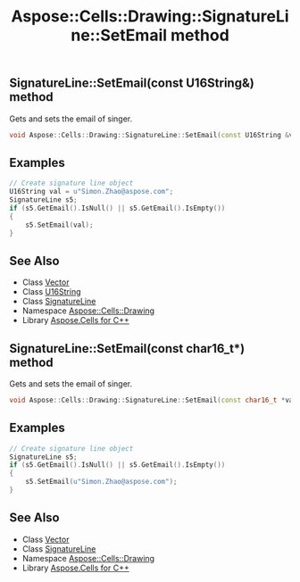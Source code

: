﻿---
title: Aspose::Cells::Drawing::SignatureLine::SetEmail method
linktitle: SetEmail
second_title: Aspose.Cells for C++ API Reference
description: 'Aspose::Cells::Drawing::SignatureLine::SetEmail method. Gets and sets the email of singer in C++.'
type: docs
weight: 1100
url: /cpp/aspose.cells.drawing/signatureline/setemail/
---
## SignatureLine::SetEmail(const U16String\&) method


Gets and sets the email of singer.

```cpp
void Aspose::Cells::Drawing::SignatureLine::SetEmail(const U16String &value)
```


## Examples


```cpp
// Create signature line object
U16String val = u"Simon.Zhao@aspose.com";
SignatureLine s5;
if (s5.GetEmail().IsNull() || s5.GetEmail().IsEmpty())
{
    s5.SetEmail(val);
}
```

## See Also

* Class [Vector](../../../aspose.cells/vector/)
* Class [U16String](../../../aspose.cells/u16string/)
* Class [SignatureLine](../)
* Namespace [Aspose::Cells::Drawing](../../)
* Library [Aspose.Cells for C++](../../../)
## SignatureLine::SetEmail(const char16_t*) method


Gets and sets the email of singer.

```cpp
void Aspose::Cells::Drawing::SignatureLine::SetEmail(const char16_t *value)
```


## Examples


```cpp
// Create signature line object
SignatureLine s5;
if (s5.GetEmail().IsNull() || s5.GetEmail().IsEmpty())
{
    s5.SetEmail(u"Simon.Zhao@aspose.com");
}
```

## See Also

* Class [Vector](../../../aspose.cells/vector/)
* Class [SignatureLine](../)
* Namespace [Aspose::Cells::Drawing](../../)
* Library [Aspose.Cells for C++](../../../)
